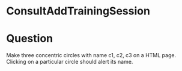 # ConsultAddTrainingSession

# Question

Make three concentric circles with name c1, c2, c3 on a HTML page. Clicking on a particular circle should alert its name.